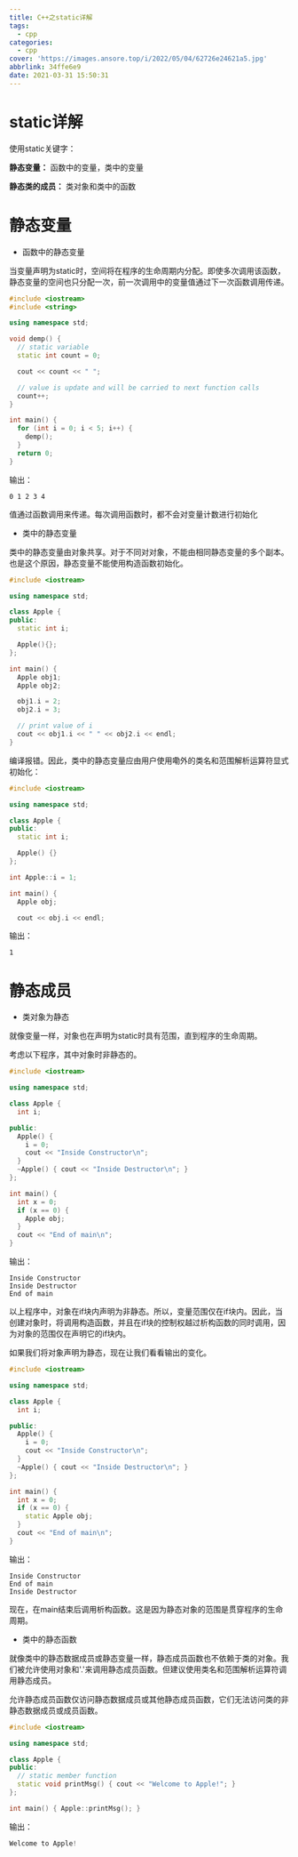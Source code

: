 ```yaml
---
title: C++之static详解
tags:
  - cpp
categories:
  - cpp
cover: 'https://images.ansore.top/i/2022/05/04/62726e24621a5.jpg'
abbrlink: 34ffe6e9
date: 2021-03-31 15:50:31
---
```


# static详解

使用static关键字：

**静态变量：** 函数中的变量，类中的变量

**静态类的成员：** 类对象和类中的函数

# 静态变量

- 函数中的静态变量

当变量声明为static时，空间将在程序的生命周期内分配。即使多次调用该函数，静态变量的空间也只分配一次，前一次调用中的变量值通过下一次函数调用传递。

```cpp
#include <iostream>
#include <string>

using namespace std;

void demp() {
  // static variable
  static int count = 0;

  cout << count << " ";

  // value is update and will be carried to next function calls
  count++;
}

int main() {
  for (int i = 0; i < 5; i++) {
    demp();
  }
  return 0;
}
```

输出：

```
0 1 2 3 4
```

值通过函数调用来传递。每次调用函数时，都不会对变量计数进行初始化

- 类中的静态变量

类中的静态变量由对象共享。对于不同对对象，不能由相同静态变量的多个副本。也是这个原因，静态变量不能使用构造函数初始化。

```cpp
#include <iostream>

using namespace std;

class Apple {
public:
  static int i;

  Apple(){};
};

int main() {
  Apple obj1;
  Apple obj2;

  obj1.i = 2;
  obj2.i = 3;

  // print value of i
  cout << obj1.i << " " << obj2.i << endl;
}
```

编译报错。因此，类中的静态变量应由用户使用嘞外的类名和范围解析运算符显式初始化：

```cpp
#include <iostream>

using namespace std;

class Apple {
public:
  static int i;

  Apple() {}
};

int Apple::i = 1;

int main() {
  Apple obj;

  cout << obj.i << endl;
```

输出：

```
1
```

# 静态成员

- 类对象为静态

就像变量一样，对象也在声明为static时具有范围，直到程序的生命周期。

考虑以下程序，其中对象时非静态的。

```cpp
#include <iostream>

using namespace std;

class Apple {
  int i;

public:
  Apple() {
    i = 0;
    cout << "Inside Constructor\n";
  }
  ~Apple() { cout << "Inside Destructor\n"; }
};

int main() {
  int x = 0;
  if (x == 0) {
    Apple obj;
  }
  cout << "End of main\n";
}
```

输出：

```
Inside Constructor
Inside Destructor
End of main
```

以上程序中，对象在if块内声明为非静态。所以，变量范围仅在if块内。因此，当创建对象时，将调用构造函数，并且在if块的控制权越过析构函数的同时调用，因为对象的范围仅在声明它的if块内。

如果我们将对象声明为静态，现在让我们看看输出的变化。

```cpp
#include <iostream>

using namespace std;

class Apple {
  int i;

public:
  Apple() {
    i = 0;
    cout << "Inside Constructor\n";
  }
  ~Apple() { cout << "Inside Destructor\n"; }
};

int main() {
  int x = 0;
  if (x == 0) {
    static Apple obj;
  }
  cout << "End of main\n";
}
```

输出：

```
Inside Constructor
End of main
Inside Destructor
```

现在，在main结束后调用析构函数。这是因为静态对象的范围是贯穿程序的生命周期。

- 类中的静态函数

就像类中的静态数据成员或静态变量一样，静态成员函数也不依赖于类的对象。我们被允许使用对象和'.'来调用静态成员函数。但建议使用类名和范围解析运算符调用静态成员。

允许静态成员函数仅访问静态数据成员或其他静态成员函数，它们无法访问类的非静态数据成员或成员函数。

```cpp
#include <iostream>

using namespace std;

class Apple {
public:
  // static member function
  static void printMsg() { cout << "Welcome to Apple!"; }
};

int main() { Apple::printMsg(); }
```

输出：

```cpp
Welcome to Apple!
```
